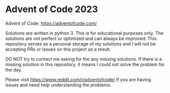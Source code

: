 # Advent of Code 2023
Advent of Code: https://adventofcode.com/

Solutions are written in python 3. This is for educational purposes only. The solutions are not perfect or optimized and can always be improved. This repository serves as a personal storage of my solutions and I will not be accepting PRs or Issues on this project as a result.

DO NOT try to contact me asking for the any missing solutions. If there is a missing solution in this repository, it means I could not solve the problem for the day.

Please visit https://www.reddit.com/r/adventofcode/ if you are having issues and need help understanding the problems.
